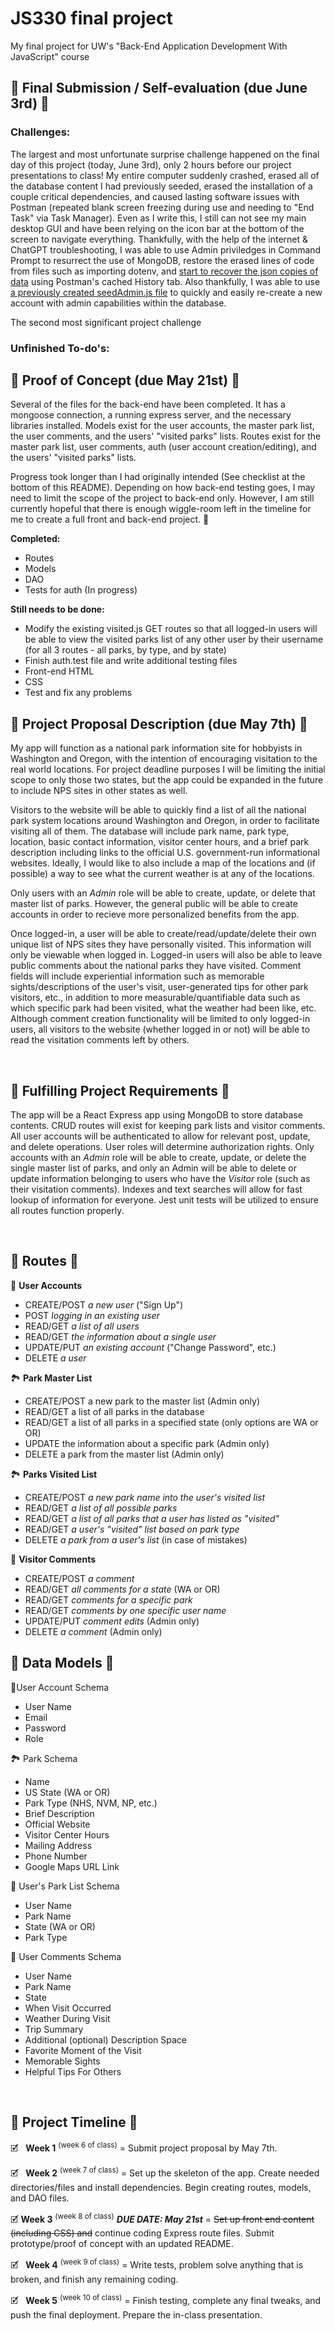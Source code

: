 # JS330 final project

My final project for UW's "Back-End Application Development With JavaScript" course

## 🔶 Final Submission / Self-evaluation (due June 3rd) 🔶

### **Challenges:**

The largest and most unfortunate surprise challenge happened on the final day of this project (today, June 3rd), only 2 hours before our project presentations to class!  My entire computer suddenly crashed, erased all of the database content I had previously seeded, erased the installation of a couple critical dependencies, and caused lasting software issues with Postman (repeated blank screen freezing during use and needing to "End Task" via Task Manager).  Even as I write this, I still can not see my main desktop GUI and have been relying on the icon bar at the bottom of the screen to navigate everything.  Thankfully, with the help of the internet & ChatGPT troubleshooting, I was able to use Admin priviledges in Command Prompt to resurrect the use of MongoDB, restore the erased lines of code from files such as importing dotenv, and [start to recover the json copies of data](./server/recoveredPostmanData.json) using Postman's cached History tab.  Also thankfully, I was able to use [a previously created seedAdmin.js file](./Screenshot2025-06-03-1.jpg) to quickly and easily re-create a new account with admin capabilities within the database.

The second most significant project challenge

### **Unfinished To-do's:**

## 🔶 Proof of Concept (due May 21st) 🔶
<!-- Leave an update at the top of your README listing what work is completed and what work still needs to be done. -->
Several of the files for the back-end have been completed. It has a mongoose connection, a running express server, and the necessary libraries installed.  Models exist for the user accounts, the master park list, the user comments, and the users' "visited parks" lists.  Routes exist for the master park list, user comments, auth (user account creation/editing), and the users' "visited parks" lists.

Progress took longer than I had originally intended (See checklist at the bottom of this README).  Depending on how back-end testing goes, I may need to limit the scope of the project to back-end only.  However, I am still currently hopeful that there is enough wiggle-room left in the timeline for me to create a full front and back-end project. 🤞

**Completed:**

* Routes
* Models
* DAO
* Tests for auth (In progress)

**Still needs to be done:**

* Modify the existing visited.js GET routes so that all logged-in users will be able to view the visited parks list of any other user by their username (for all 3 routes - all parks, by type, and by state)
* Finish auth.test file and write additional testing files
* Front-end HTML
* CSS
* Test and fix any problems

## 🔶 Project Proposal Description (due May 7th) 🔶

My app will function as a national park information site for hobbyists in Washington and Oregon, with the intention of encouraging visitation to the real world locations.  For project deadline purposes I will be limiting the initial scope to only those two states, but the app could be expanded in the future to include NPS sites in other states as well.

Visitors to the website will be able to quickly find a list of all the national park system locations around Washington and Oregon, in order to facilitate visiting all of them. The database will include park name, park type, location, basic contact information, visitor center hours, and a brief park description including links to the official U.S. government-run informational websites.  Ideally, I would like to also include a map of the locations and (if possible) a way to see what the current weather is at any of the locations.

Only users with an _Admin_ role will be able to create, update, or delete that master list of parks.  However, the general public will be able to create accounts in order to recieve more personalized benefits from the app.

Once logged-in, a user will be able to create/read/update/delete their own unique list of NPS sites they have personally visited.  This information will only be viewable when logged in.  Logged-in users will also be able to leave public comments about the national parks they have visited.   Comment fields will include experiential information such as memorable sights/descriptions of the user's visit, user-generated tips for other park visitors, etc., in addition to more measurable/quantifiable data such as which specific park had been visited, what the weather had been like, etc.  Although comment creation functionality will be limited to only logged-in users, all visitors to the website (whether logged in or not) will be able to read the visitation comments left by others.

<br>

## 🔶 Fulfilling Project Requirements 🔶
<!-- Clear and direct call-outs of how you will meet the various project requirements: -->
The app will be a React Express app using MongoDB to store database contents.  CRUD routes will exist for keeping park lists and visitor comments.  All user accounts will be authenticated to allow for relevant post, update, and delete operations. User roles will determine authorization rights.  Only accounts with an _Admin_ role will be able to create, update, or delete the single master list of parks, and only an Admin will be able to delete or update information belonging to users who have the _Visitor_ role (such as their visitation comments). Indexes and text searches will allow for fast lookup of information for everyone.  Jest unit tests will be utilized to ensure all routes function properly.

<br>

<!-- A description of what the technical components of your project will be, including: the routes, the data models, etc.: -->
## 🔶 Routes 🔶

👥 **User Accounts**

* CREATE/POST _a new user_ ("Sign Up")
* POST _logging in an existing user_
* READ/GET _a list of all users_
* READ/GET _the information about a single user_
* UPDATE/PUT _an existing account_ ("Change Password", etc.)
* DELETE _a user_

🏞️ **Park Master List**

* CREATE/POST a new park to the master list (Admin only)
* READ/GET a list of all parks in the database
* READ/GET a list of all parks in a specified state (only options are WA or OR)
* UPDATE the information about a specific park (Admin only)  
* DELETE a park from the master list (Admin only)

🏞️ **Parks Visited List**

* CREATE/POST _a new park name into the user's visited list_
* READ/GET _a list of all possible parks_
* READ/GET _a list of all parks that a user has listed as "visited"_
* READ/GET _a user's "visited" list based on park type_
* DELETE _a park from a user's list_ (in case of mistakes)

💬 **Visitor Comments**

* CREATE/POST _a comment_
* READ/GET _all comments for a state_ (WA or OR)
* READ/GET _comments for a specific park_
* READ/GET _comments by one specific user name_
* UPDATE/PUT _comment edits_ (Admin only)
* DELETE _a comment_ (Admin only)

## 🔶 Data Models 🔶

👤User Account Schema

* User Name
* Email
* Password
* Role

🏞️ Park Schema

* Name
* US State (WA or OR)
* Park Type (NHS, NVM, NP, etc.)
* Brief Description
* Official Website
* Visitor Center Hours
* Mailing Address
* Phone Number
* Google Maps URL Link

📝 User's Park List Schema

* User Name
* Park Name
* State (WA or OR)
* Park Type

💬 User Comments Schema

* User Name
* Park Name
* State
* When Visit Occurred
* Weather During Visit
* Trip Summary
* Additional (optional) Description Space
* Favorite Moment of the Visit
* Memorable Sights
* Helpful Tips For Others

<br>

## 🔶 Project Timeline 🔶
<!-- A timeline for what project components you plan to complete, week by week, for the remainder of the class: -->
🗹 &nbsp; **Week 1** <sup>(week 6 of class)</sup> = Submit project proposal by May 7th.

🗹 &nbsp; **Week 2** <sup>(week 7 of class)</sup> = Set up the skeleton of the app.  Create needed directories/files and install dependencies.  Begin creating routes, models, and DAO files.

🗹 **Week 3** <sup>(week 8 of class)</sup> _**DUE DATE: May 21st**_ = ~~Set up front end content (including CSS) and~~ continue coding Express route files. Submit prototype/proof of concept with an updated README.

🗹 &nbsp; **Week 4** <sup>(week 9 of class)</sup> = Write tests, problem solve anything that is broken, and finish any remaining coding.

🗹 &nbsp; **Week 5** <sup>(week 10 of class)</sup> = Finish testing, complete any final tweaks, and push the final deployment. Prepare the in-class presentation.
